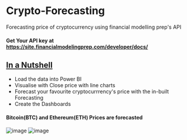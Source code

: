 # Crypto-Forecasting
Forecasting price of cryptocurrency using financial modelling prep's API 

#### Get Your API key at <a>https://site.financialmodelingprep.com/developer/docs/</a>
## <u>In a Nutshell</u>
* Load the data into Power BI 
* Visualise with Close price with line charts
* Forecast your favourite cryptocurrrency's price with the in-built Forecasting 
* Create the Dashboards
#### Bitcoin(BTC) and Ethereum(ETH) Prices are forecasted
![image](https://user-images.githubusercontent.com/70469598/180592126-4bef634c-90ad-40a3-9e35-776fd22690a2.png)
![image](https://user-images.githubusercontent.com/70469598/180592135-76a01f2b-b94d-457a-8746-106b5fb84937.png)

